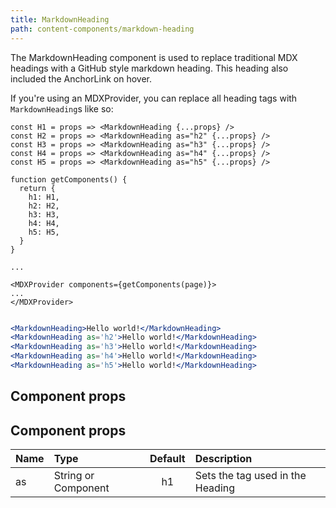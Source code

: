 ```yaml
---
title: MarkdownHeading
path: content-components/markdown-heading
---
```


The MarkdownHeading component is used to replace traditional MDX headings with a GitHub style markdown heading. This heading also included the AnchorLink on hover.

If you're using an MDXProvider, you can replace all heading tags with `MarkdownHeading`s like so:

```
const H1 = props => <MarkdownHeading {...props} />
const H2 = props => <MarkdownHeading as="h2" {...props} />
const H3 = props => <MarkdownHeading as="h3" {...props} />
const H4 = props => <MarkdownHeading as="h4" {...props} />
const H5 = props => <MarkdownHeading as="h5" {...props} />

function getComponents() {
  return {
    h1: H1,
    h2: H2,
    h3: H3,
    h4: H4,
    h5: H5,
  }
}

...

<MDXProvider components={getComponents(page)}>
...
</MDXProvider>


```




```.jsx
<MarkdownHeading>Hello world!</MarkdownHeading>
<MarkdownHeading as='h2'>Hello world!</MarkdownHeading>
<MarkdownHeading as='h3'>Hello world!</MarkdownHeading>
<MarkdownHeading as='h4'>Hello world!</MarkdownHeading>
<MarkdownHeading as='h5'>Hello world!</MarkdownHeading>
```


## Component props
## Component props

| Name | Type | Default | Description |
| :- | :- | :-: | :- |
| as | String or Component | h1 | Sets the tag used in the Heading

